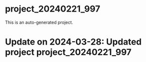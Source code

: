 # project_20240221_997

This is an auto-generated project.

# Update on 2024-03-28: Updated project project_20240221_997
